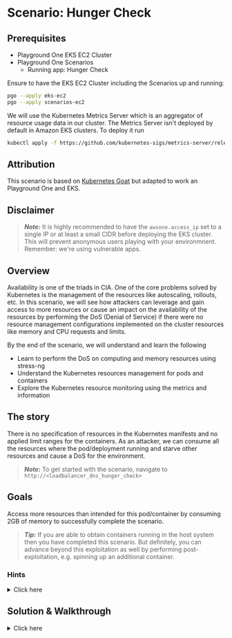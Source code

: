 # Scenario: Hunger Check

## Prerequisites

- Playground One EKS EC2 Cluster
- Playground One Scenarios
    - Running app: Hunger Check

Ensure to have the EKS EC2 Cluster including the Scenarios up and running:

```sh
pgo --apply eks-ec2
pgo --apply scenarios-ec2
```

We will use the Kubernetes Metrics Server which is an aggregator of resource usage data in our cluster. The Metrics Server isn't deployed by default in Amazon EKS clusters. To deploy it run

```sh
kubectl apply -f https://github.com/kubernetes-sigs/metrics-server/releases/latest/download/components.yaml
```

## Attribution

This scenario is based on [Kubernetes Goat](https://madhuakula.com/kubernetes-goat/docs/) but adapted to work an Playground One and EKS.

## Disclaimer

> ***Note:*** It is highly recommended to have the `awsone.access_ip` set to a single IP or at least a small CIDR before deploying the EKS cluster. This will prevent anonymous users playing with your environmnent. Remember: we're using vulnerable apps.

## Overview

Availability is one of the triads in CIA. One of the core problems solved by Kubernetes is the management of the resources like autoscaling, rollouts, etc. In this scenario, we will see how attackers can leverage and gain access to more resources or cause an impact on the availability of the resources by performing the DoS (Denial of Service) if there were no resource management configurations implemented on the cluster resources like memory and CPU requests and limits.

By the end of the scenario, we will understand and learn the following

- Learn to perform the DoS on computing and memory resources using stress-ng
- Understand the Kubernetes resources management for pods and containers
- Explore the Kubernetes resource monitoring using the metrics and information

## The story

There is no specification of resources in the Kubernetes manifests and no applied limit ranges for the containers. As an attacker, we can consume all the resources where the pod/deployment running and starve other resources and cause a DoS for the environment.

> ***Note:*** To get started with the scenario, navigate to `http://<loadbalancer_dns_hunger_check>`

## Goals

Access more resources than intended for this pod/container by consuming 2GB of memory to successfully complete the scenario.

> ***Tip:*** If you are able to obtain containers running in the host system then you have completed this scenario. But definitely, you can advance beyond this exploitation as well by performing post-exploitation, e.g. spinning up an additional container.

### Hints

<details>
<summary>Click here</summary>

✨ How can I DoS resources?
<br><br>
You can leverage the popular command line utility like stress-ng 🙌
<br>

</details>

## Solution & Walkthrough

<details>
<summary>Click here</summary>

This deployment pod has not set any resource limits in the Kubernetes manifests. So we can easily perform a bunch of operations that can consume more resources.
<br><br>
We can use simple utilities like stress-ng to perform stress testing like accessing more resources. The below command is to access more resources than specified.

```sh
root@hunger-check-655dfcd8b9-bcfgq:/# stress-ng --vm 2 --vm-bytes 2G --timeout 30s
```
       
```sh
stress-ng: info:  [41] dispatching hogs: 2 vm
stress-ng: info:  [41] successful run completed in 30.09s
root@hunger-check-655dfcd8b9-bcfgq:/# 
```

You can see the difference between the normal resources consumption vs while running stress-ng where it consumes a lot of resources than it intended to consume. Run the following command in your local/Cloud9 shell:

```sh
watch kubectl --namespace goat top pod $(kubectl -n goat get pods --selector=app=hunger-check -o jsonpath='{.items[0].metadata.name}')
```

***DANGER***
<br><br>
This attack may not work in some cases like autoscaling, resource restrictions, etc. Also, it may cause more damage when autoscaling is enabled and more resources are created. This could lead to more expensive bills by the cloud provider or impacting the availability of the resources and services.
<br><br>
Hooray 🥳, now we can see that it can consume more resources than intended which might affect the resource availability and also increase billing.
<br><br>
🎉 Success 🎉

</details>
